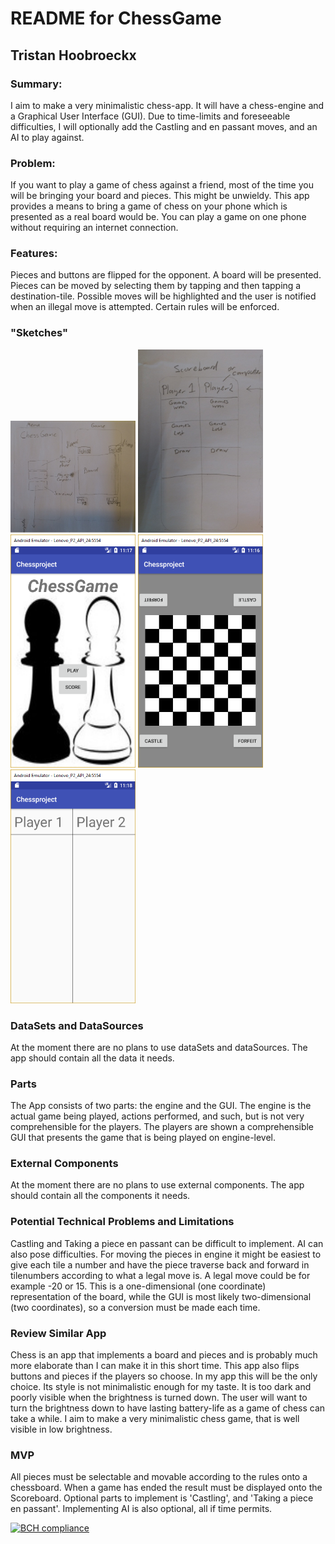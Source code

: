 # README for ChessGame
## Tristan Hoobroeckx

### Summary:
I aim to make a very minimalistic chess-app. It will have a chess-engine and a Graphical User Interface (GUI). Due to time-limits and foreseeable difficulties, I will optionally add the Castling and en passant moves, and an AI to play against.

### Problem:
If you want to play a game of chess against a friend, most of the time you will be bringing your board and pieces. This might be unwieldy. This app provides a means to bring a game of chess on your phone which is presented as a real board would be. You can play a game on one phone without requiring an internet connection.
### Features:
Pieces and buttons are flipped for the opponent. A board will be presented. Pieces can be moved by selecting them by tapping and then tapping a destination-tile. Possible moves will be highlighted and the user is notified when an illegal move is attempted. Certain rules will be enforced.
### "Sketches"
<img src="doc/ProposalSketch.jpg" width="200"/>
<img src="doc/ProposalSketch2.jpg" width="200"/>
<img src="doc/Chessmenuproposal.png" width="200"/>
<img src="doc/Chessboardproposal.png" width="200"/>
<img src="doc/Chessscoreproposal.png" width="200"/>

### DataSets and DataSources
At the moment there are no plans to use dataSets and dataSources. The app should contain all the data it needs.
### Parts
The App consists of two parts: the engine and the GUI. The engine is the actual game being played, actions performed, and such, but is not very comprehensible for the players. The players are shown a comprehensible GUI that presents the game that is being played on engine-level.
### External Components
At the moment there are no plans to use external components. The app should contain all the components it needs.
### Potential Technical Problems and Limitations
Castling and Taking a piece en passant can be difficult to implement. AI can also pose difficulties. For moving the pieces in engine it might be easiest to give each tile a number and have the piece traverse back and forward in tilenumbers according to what a legal move is. A legal move could be for example -20 or 15. This is a one-dimensional (one coordinate) representation of the board, while the GUI is most likely two-dimensional (two coordinates), so a conversion must be made each time.
### Review Similar App
Chess is an app that implements a board and pieces and is probably much more elaborate than I can make it in this short time. This app also flips buttons and pieces if the players so choose. In my app this will be the only choice. Its style is not minimalistic enough for my taste. It is too dark and poorly visible when the brightness is turned down. The user will want to turn the brightness down to have lasting battery-life as a game of chess can take a while. I aim to make a very minimalistic chess game, that is well visible in low brightness. 
### MVP
All pieces must be selectable and movable according to the rules onto a chessboard. When a game has ended the result must be displayed onto the Scoreboard. Optional parts to implement is 'Castling', and 'Taking a piece en passant'. Implementing AI is also optional, all if time permits.

[![BCH compliance](https://bettercodehub.com/edge/badge/Tristanhx/ARealChessGame?branch=master)](https://bettercodehub.com/)